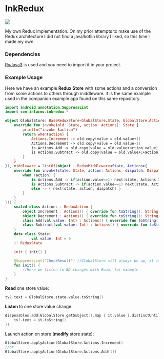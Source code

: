 # InkRedux

[![](https://jitpack.io/v/inlacou/InkRedux.svg)](https://jitpack.io/#inlacou/InkRedux)

My own Redux implementation. On my prior attempts to make use of the Redux architecture I did not find a java/kotlin library I liked, so this time I made my own. 

### Dependencies

[RxJava3](https://github.com/ReactiveX/RxJava) is used and you need to import it in your project.

### Example Usage

Here we have an example **Redux Store** with some actions and a conversion from some actions to others through middleware. It is the same example used in the companion example app found on this same repository.

```kt
import android.annotation.SuppressLint
import com.inlacou.inkredux.*

object GlobalStore: BaseReduxStore<GlobalStore.State, GlobalStore.Actions>(initialState = State(), reducers = listOf(object : ReduxStateReducer<State, Actions> {
	override fun invoke(old: State, action: Actions): State {
		println("invoke $action")
		return when(action) {
			Actions.Increment -> old.copy(value = old.value+1)
			Actions.Decrement -> old.copy(value = old.value-1)
			is Actions.Add -> old.copy(value = old.value+action.value)
			is Actions.Subtract -> old.copy(value = old.value+1+action.value)
		}
	}
}), middleware = listOf(object : ReduxMiddleware<State, Actions>{
	override fun invoke(state: State, action: Actions, dispatch: DispatchAction<Actions>, next: ReduxNextMiddleware<State, Actions>) {
		when (action) {
			is Actions.Add -> if(action.value==1) next(state, Actions.Increment, dispatch) else next(state, action, dispatch)
			is Actions.Subtract -> if(action.value==1) next(state, Actions.Decrement, dispatch) else next(state, action, dispatch)
			else -> { next(state, action, dispatch) }
		}
	}
})) {
	sealed class Actions : ReduxAction {
		object Increment : Actions() { override fun toString(): String { return javaClass.simpleName } }
		object Decrement : Actions() { override fun toString(): String { return javaClass.simpleName } }
		class Add(val value: Int) : Actions() { override fun toString(): String { return "${javaClass.simpleName} | $value" } }
		class Subtract(val value: Int) : Actions() { override fun toString(): String { return "${javaClass.simpleName} | $value" } }
	}
	data class State(
			val value: Int = 0
	): ReduxState

	init { init() }

	@SuppressLint("CheckResult") //GlobalStore will always be up, it is the brain of our app. So we do not need to dispose observables on GlobalStore destroyed, AFAIK
	fun init() {
		//Here we listen to BD changes with Room, for example
	}
}
```

**Read** one store value:

```kt
tv?.text = GlobalStore.state.value.toString()
```

**Listen** to one store value change:

```kt
disposables.add(GlobalStore.getSubject().map { it.value }.distinctUntilChanged().toUi().subscribe {
	tv?.text = it.toString()
})
```

Launch action on store (**modify** store state):

```kt
GlobalStore.applyAction(GlobalStore.Actions.Increment)
//or
GlobalStore.applyAction(GlobalStore.Actions.Add(1))
```
